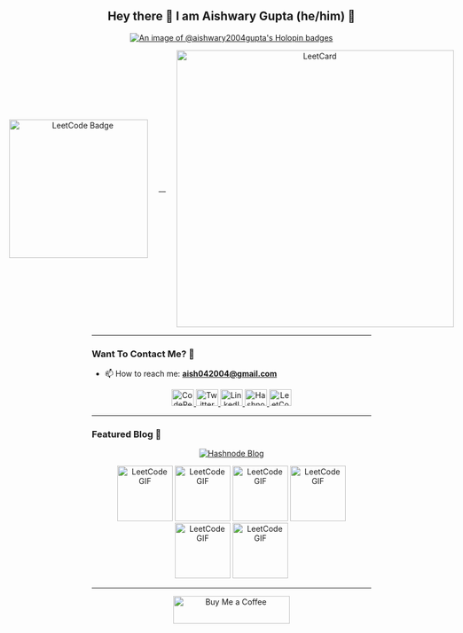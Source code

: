 <h2 align="center"> Hey there 👋 I am Aishwary Gupta (he/him) 🙋 </h2> 

<p align="center">
  <a href="https://holopin.io/@aishwary2004gupta">
    <img src="https://holopin.me/aishwary2004gupta" alt="An image of @aishwary2004gupta's Holopin badges" />
  </a>
</p>
<p align="center" style="display: flex; justify-content: center; align-items: center; gap: 20px;">
  <a href="https://leetcode.com/u/Aishwary2004Gupta/">
    <img src="https://leetcode-badge-showcase.vercel.app/api?username=Aishwary2004Gupta&theme=dark&filter=daily&border=border" alt="LeetCode Badge" width="250" />
  </a>
__ 
  <a href="https://leetcode.com/u/Aishwary2004Gupta/">
    <img src="https://leetcard.jacoblin.cool/Aishwary2004Gupta?ext=heatmap" alt="LeetCard" width="500" />
  </a>
</p>


---

### Want To Contact Me? 📱

- 📫 How to reach me: **aish042004@gmail.com**

<p align="center">
  <a href="https://codepen.io/aishwary2004gupta" target="blank">
    <img src="https://raw.githubusercontent.com/rahuldkjain/github-profile-readme-generator/master/src/images/icons/Social/codepen.svg" alt="CodePen" height="30" width="40" />
  </a>
  <a href="https://twitter.com/aish2004gupta" target="blank">
    <img src="https://raw.githubusercontent.com/rahuldkjain/github-profile-readme-generator/master/src/images/icons/Social/twitter.svg" alt="Twitter" height="30" width="40" />
  </a>
  <a href="https://linkedin.com/in/aishwary-gupta-" target="blank">
    <img src="https://raw.githubusercontent.com/rahuldkjain/github-profile-readme-generator/master/src/images/icons/Social/linked-in-alt.svg" alt="LinkedIn" height="30" width="40" />
  </a>
  <a href="https://hashnode.com/@aishwarygupta" target="blank">
    <img src="https://raw.githubusercontent.com/rahuldkjain/github-profile-readme-generator/master/src/images/icons/Social/hashnode.svg" alt="Hashnode" height="30" width="40" />
  </a>
  <a href="https://www.leetcode.com/aishwary2004gupta" target="blank">
    <img src="https://raw.githubusercontent.com/rahuldkjain/github-profile-readme-generator/master/src/images/icons/Social/leet-code.svg" alt="LeetCode" height="30" width="40" />
  </a>
</p>

---

### Featured Blog 📝

<p align="center">
  <a href="https://aishwarygupta.hashnode.dev/?source=top_nav_blog_home">
    <img src="https://github.com/user-attachments/assets/232abce3-1bfd-4708-9e29-5b1ec5caf24c" alt="Hashnode Blog" />
  </a>
</p>

<p align="center">
  <img src="https://assets.leetcode.com/static_assets/marketing/2024.gif" alt="LeetCode GIF" width="100" />
  <img src="https://assets.leetcode.com/static_assets/others/2550.gif" alt="LeetCode GIF" width="100" />
  <img src="https://assets.leetcode.com/static_assets/marketing/2024-200.gif" alt="LeetCode GIF" width="100" />
  <img src="https://assets.leetcode.com/static_assets/marketing/365_new.gif" alt="LeetCode GIF" width="100" />
  <img src="https://assets.leetcode.com/static_assets/marketing/2024-100-new.gif" alt="LeetCode GIF" width="100" />
  <img src="https://assets.leetcode.com/static_assets/marketing/2024-50.gif" alt="LeetCode GIF" width="100" />
</p>

---

<p align="center">
  <a href="https://www.buymeacoffee.com/aishwary_gupta">
    <img src="https://cdn.buymeacoffee.com/buttons/v2/default-yellow.png" alt="Buy Me a Coffee" height="50" width="210" />
  </a>
</p>
